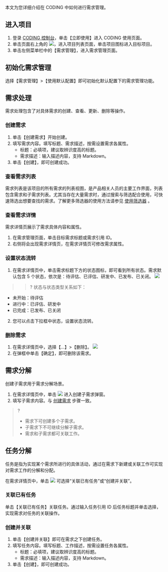 本文为您详细介绍在 CODING 中如何进行需求管理。


## 进入项目
1. 登录 [CODING 控制台](https://console.cloud.tencent.com/coding)，单击【立即使用】进入 CODING 使用页面。
2. 单击页面右上角的 <img src ="https://main.qcloudimg.com/raw/d94a8e60dd3a41d0af07d72ae0e9d70e.png" style ="margin:0">，进入项目列表页面，单击项目图标进入目标项目。
3. 单击左侧菜单栏中的【需求管理】，进入需求管理页面。

## 初始化需求管理
选择【需求管理】>【使用默认配置】即可初始化默认配置下的需求管理功能。

## 需求处理
需求处理包含了对具体需求的创建、查看、更新、删除等操作。
<span id = "build"></span>
### 创建需求
1. 单击【创建需求】开始创建。
2. 填写需求内容。填写标题、需求描述，按需设置需求各属性。
	- 标题：必填项，建议取辨识度高的标题。
	- 需求描述：输入描述内容，支持 Markdown。
3. 单击【创建】，即可创建成功。

### 查看需求列表
需求列表是该项目的所有需求的列表视图，是产品相关人员的主要工作界面，列表包含需求和子需求列表。尤其当存在大量需求时，通过搜索与筛选配合使用，可快速筛选出想要查找的需求。了解更多筛选器的使用方法请参见 [使用筛选器](https://cloud.tencent.com/document/product/1113/36837) 。

### 查看需求详情
需求详情页展示了需求具体内容和属性。
1. 在需求管理页面，单击目标需求标题或需求引用 ID。
2. 右侧将会出现需求详情页，在需求详情页可修改需求属性。

### 设置状态流转
1. 在需求详情页中，单击需求标题下方的状态图标，即可看到所有状态。需求默认包含 5 个状态，依次是：待评估、已评估、研发中、已发布、已关闭。
![](https://main.qcloudimg.com/raw/c39d554d55123db095e749dc554505b2.png)

>>? 状态与状态类型关系如下：
- 未开始：待评估
- 进行中：已评估、研发中
- 已完成：已发布、已关闭

2. 您可以点击下拉框中状态，设置状态流转。

### 删除需求
1. 在需求详情页中，选择【...】>【删除】。
	![](https://main.qcloudimg.com/raw/ebc7080788b69fa69bf2ef512dd20def.png)
2. 在弹框中单击【确定】，即可删除该需求。


## 需求分解

创建子需求用于需求分解场景。
1. 在需求详情页中，单击 <img src ="https://main.qcloudimg.com/raw/3c737efe601202988b41bace40899ff0.png" style ="margin:0"> 进入创建子需求弹窗。
2. 填写子需求内容。与 [创建需求](#build) 步骤一致。

>?
>- 需求下可创建多个子需求。
>- 子需求下不可继续分解子需求。
>- 需求和子需求都可关联工作。

## 任务分解

任务是指为实现某个需求所进行的具体活动，通过在需求下新建或关联工作可实现对需求工作的分解和分配。

在需求详情页中，单击 <img src ="https://main.qcloudimg.com/raw/49d733ed8975fe898698c422e3e60a33.png" style ="margin:0"> 可选择“关联已有任务”或“创建并关联”。

### 关联已有任务
单击【关联已有任务】关联任务。通过输入任务引用 ID 后任务标题并单击选择，实现需求对任务的关联操作。

### 创建并关联
1. 单击【创建并关联】即可在需求之下创建任务。
2. 填写任务内容。填写标题、工作描述，按需设置任务各属性。
	- 标题：必填项，建议取辨识度高的标题。
	- 需求描述：输入描述内容，支持 Markdown。
3. 单击【创建】，即可创建成功。




